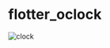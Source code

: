 # flotter_oclock

![clock](https://user-images.githubusercontent.com/53352272/112923156-20abb800-90e4-11eb-812c-0857d70b81ee.png)
